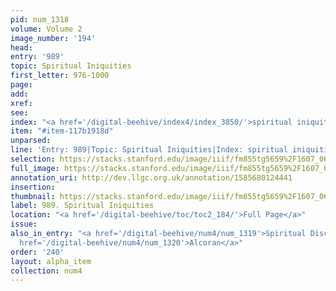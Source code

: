 ```yaml
---
pid: num_1318
volume: Volume 2
image_number: '194'
head: 
entry: '989'
topic: Spiritual Iniquities
first_letter: 976-1000
page: 
add: 
xref: 
see: 
index: "<a href='/digital-beehive/index4/index_3850/'>spiritual iniquities</a>"
item: "#item-117b1918d"
unparsed: 
line: 'Entry: 989|Topic: Spiritual Iniquities|Index: spiritual iniquities|#item-117b1918d'
selection: https://stacks.stanford.edu/image/iiif/fm855tg5659%2F1607_0661/951,265,2647,220/full/0/default.jpg
full_image: https://stacks.stanford.edu/image/iiif/fm855tg5659%2F1607_0661/full/full/0/default.jpg
annotation_uri: http://dev.llgc.org.uk/annotation/1585680124441
insertion: 
thumbnail: https://stacks.stanford.edu/image/iiif/fm855tg5659%2F1607_0661/951,265,600,180/250,/0/default.jpg
label: 989. Spiritual Iniquities
location: "<a href='/digital-beehive/toc/toc2_184/'>Full Page</a>"
issue: 
also_in_entry: "<a href='/digital-beehive/num4/num_1319'>Spiritual Discerning</a>|<a
  href='/digital-beehive/num4/num_1320'>Alcoran</a>"
order: '240'
layout: alpha_item
collection: num4
---
```

